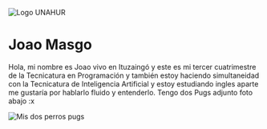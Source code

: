 ![Logo UNAHUR](./UNAHUR.png)

# Joao Masgo
Hola, mi nombre es Joao vivo en Ituzaingó y este es mi tercer cuatrimestre de la Tecnicatura en Programación y también estoy haciendo simultaneidad con la Tecnicatura de Inteligencia Artificial y estoy estudiando ingles aparte me gustaría por hablarlo fluido y entenderlo.
Tengo dos Pugs adjunto foto abajo :x

![Mis dos perros pugs](./assets/MisPerros.png)